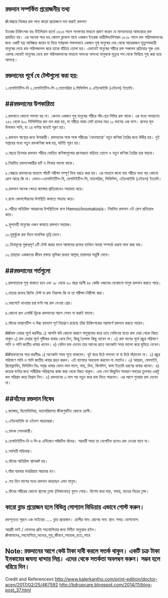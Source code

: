 রক্তদান সম্পর্কিত প্রয়োজনীয় তথ্য
--------------------------------------------
#স্বেচ্ছায় নিজের রক্ত অন্য কারো প্রয়োজনে দান করাই রক্তদান

ইংরেজ চিকিৎসক ডাঃ উইলিয়াম হার্ভে ১৬১৬ সালে গবেষণার মাধ্যমে প্রমাণ করেন যে মানবদেহের আভ্যন্তরে রক্ত প্রবাহিত হয়। এর অনেক পরে ডাঃ জেমস ব্লান্ডেল নামে একজন ইংরেজ ধাত্রীবিদ্যাবিশারদ ১৮১৮ সালে রক্ত পরিসঞ্চালনের জন্য একটি যন্ত্র আবিষ্কার করেন যা দিয়ে সর্বপ্রথম সফলভাবে একজন সুস্থ মানুষের দেহ থেকে আরেকজন মৃত্যুপথযাত্রী মানুষের দেহে রক্ত পরিসঞ্চালন করে তাকে বাঁচিয়ে তোলা হয়।
এভাবেই মানুষের শরীরে রক্ত সঞ্চালন প্রক্রিয়ার শুরু এবং এরপর থেকেই মানুষের দেহে রক্ত পরিসঞ্চালনের মাধ্যমে অসংখ্য অসংখ্য মানুষকে মৃত্যুর পথ থেকে ফিরিয়ে সুস্থ করা হয়ে আসছে।

রক্তদানের পূর্বে যে টেস্টগুলো করা হয়:
-------------------------------------------
১.হেপাটাইটিস-বি
২.হেপাটাইটিস-সি
৩.ম্যালেরিয়া 
৪.সিফিলিস
৫.এইচআইভি (এইডস) ইত্যাদি।

##রক্তদানের উপকারিতা
------------------------
১.রক্তদানে কোনো সমস্যা হয় না। কেননা একজন সুস্থ মানুষের শরীরে পাঁচ-ছয় লিটার রক্ত থাকে। এর মধ্যে সাধারণত ২৫০ থেকে ৪০০ মিলিলিটার রক্ত দান করা হয়, যা শরীরে থাকা মোট রক্তের মাত্র ১০ ভাগের এক ভাগ। রক্তের মূল উপাদান পানি, যা ২৪ ঘণ্টার মধ্যেই পূরণ হয়।

২.রক্তদান স্বাস্থ্যের জন্য উপকারী। রক্তদানের সঙ্গে সঙ্গে শরীরের ‘বোনম্যারো’ নতুন কণিকা তৈরির জন্য উদ্দীপ্ত হয়। দুই সপ্তাহের মধ্যে নতুন রক্তকণিকা জন্ম হয়, ঘাটতি পূরণ হয়।

৩.বছরে তিনবার রক্তদান শরীরে লোহিত কণিকাগুলোর প্রাণবন্ততা বাড়িয়ে তোলে ও নতুন কণিকা তৈরির হার বাড়ায়।

৪.নিয়মিত রক্তদানকারীর হার্ট ও লিভার ভালো থাকে।

৫.স্বেচ্ছায় রক্তদানের মাধ্যমে পাঁচটি পরীক্ষা সম্পূর্ণ বিনা খরচে করা হয়। এর মাধ্যমে জানা যায় শরীরে অন্য বড় কোনো রোগ আছে কি না। যেমন—হেপাটাইটিস-বি, হেপাটাইটিস-সি, ম্যালেরিয়া, সিফিলিস, এইচআইভি (এইডস) ইত্যাদি।

৬.রক্তদান অনেক ক্ষেত্রে ক্যান্সার প্রতিরোধেও সহায়তা করে।

৭.রক্তে কোলস্টেরলের উপস্থিতি কমাতে সাহায্য করে।

৮.শরীরে অতিরিক্ত আয়রনের উপস্থিতিকে বলে Hemochromatosis। নিয়মিত রক্তদান এই রোগ প্রতিরোধ করে।

৯.স্থূলদেহী মানুষের ওজন কমাতে রক্তদান সহায়ক।

১০.মুমূর্ষুকে রক্ত দিলে মানসিক তৃপ্তি মেলে।

১১.বিনামূল্যে গুরুত্বপূর্ণ ৫টি টেস্ট করার ফলে আমাদের রক্তের বর্তমান অবস্থা সম্পর্কে ধারনা লাভ করা যায়।

১২.তাছাড়া একজনের জীবন রক্ষায় ভূমিকা রাখায় আল্লাহ্ তায়ালার সন্তুষ্টি মেলে।



##রক্তদানের শর্তগুলো
----------------------------------------
১.রক্তদাতাকে সুস্থ থাকতে হবে এবং ১৮ থেকে ৬০ বছর বয়সী ৪৫ কেজি ওজনের যেকোনো মানুষ রক্তদান করতে পারে।

২.দাতার রক্তের স্ক্রিনিং টেস্ট বা রক্ত নিরাপদ কি না তা পরীক্ষা-নিরীক্ষা করা।

৩.ভরপেটে খাওয়ার চার ঘণ্টা পর রক্ত দেওয়া শ্রেয়।

৪.কোনো রূপ এনার্জি ড্রিংক রক্তদানের আগে সেবন না করাই ভালো।

৫.যাঁদের ডায়াবেটিস ও উচ্চ রক্তচাপ পূর্ণ নিয়ন্ত্রণে রয়েছে তাঁরা চিকিৎসকের পরামর্শে রক্তদান করতে পারেন।

##রক্ত দেয়ার পূর্বে করনীয়ঃ
১) আপনি যদি কোনো কারণে অসুস্থবোধ করে তবে সেদিনের মতো রক্ত দেয়া থেকে বিরত থাকুন
২) রক্ত দেয়ার পূর্বে পুষ্টিকর খাবার খেয়ে নিন, কিন্তু তৈলাক্ত কিছু খাবেন না।
৩) রক্ত দানের পূর্বে প্রচুর পরিমাণে পানি ও পানি জাতীয় খাবার খাবেন।
৪) যেদিন রক্ত দেবেন তার আগের রাতে অনেকটা সময় ভালো করে ঘুমিয়ে নেবেন।


##রক্তদানের পরে করনীয়ঃ
১) অনেকটা সময় শুয়ে থাকবেন। হুট করে উঠে বসবেন না বা উঠে দাঁড়াবেন না।
২) প্রচুর পরিমাণে পানি ও পানি জাতীয় খাবার গ্রহন করুন। এই ব্যাপারে অবহেলা করবেন না মোটেও।
৩) আয়রন, ফোলাইট, রিবোফ্লাবিন, ভিটামিন বি৬ সমৃদ্ধ খাবার যেমন লাল মাংস, মাছ, ডিম, কিশমিশ, কলা ইত্যাদি ধরণের খাবার খাবেন।
৪) কয়েক ঘণ্টার জন্য শারীরিক পরিশ্রমের কাজ করা থেকে বিরত থাকুন। এবং বেশ কিছুদিন সাধারণ সময়ের তুলনায় একটু কম পরিশ্রম করে বিশ্রাম নিন।
৫) রক্তদানের ৩ মাস পর নতুন করে রক্ত দিতে পারবেন। এর আগে পুনরায় রক্ত দেবেন না।



##যাঁদের রক্তদান নিষেধ
-------------------------------

১.ক্যান্সার, হিমোফিলিয়া, ম্যালেরিয়াসহ জীবাণুঘটিত কোনো রোগী।

২.এইচআইভি বা এইডস আক্রান্তরা।

৩.মাদক সেবনকারী।

৪.হেপাটাইটিস-বি ও সি-র এন্টিজেন পজিটিভ যাঁদের। পরবর্তী সময় তা নেগেটিভ হলেও রক্ত দেওয়া যাবে না।

৫.গর্ভবতী মহিলারা।

৬.যাঁদের অতিরিক্ত শ্বাসকষ্ট হয়।

৭.যাঁরা বারবার ডায়রিয়ায় আক্রান্ত হন।

৮.গত তিন মাসের মধ্যে রক্তদান করেছেন এমন মানুষ।

৯.যাঁদের শরীরের কোনো স্থানের গ্ল্যান্ড (লিম্ফনোড) ফুলে গেছে। বিশেষ করে ঘাড়, গলায়, হাতের নিচের গ্লান্ড।



কারো ব্লাড প্রয়োজন হলে বিভিন্ন সোশ্যাল মিডিয়ায় এভাবে পোস্ট করুন।
------------------------------------------------------------------------------------------------
রক্তশূন্যতা পূরনে এক ভাইয়ের ..... ব্লাড প্রয়োজন।
রোগীর নাম: 
রোগের নাম: 
স্থান: 
সময়:
যোগাযোগ: 

আগ্রহী ভাই / বোনদের প্রতি সহযোগিতার জন্য বিনীত অনুরোধ রইল।
#আমাদের_সহযোগিতা_অন্যের_সুস্থ_জীবনে_সহায়ক_হতে_পারে

Note: রক্তদানের আগে কেউ টাকা দাবী করলে সতর্ক থাকুন। একটি চক্র টাকা ইনকামের জঘন্য ধান্দায় লিপ্ত। এদের থেকে সতর্কতা অবলম্বন করুন। সম্ভব হলে ধরিয়ে দিন।
-----------------------------------------------------------------------------------------------------



Credit and Referencesছ
http://www.kalerkantho.com/print-edition/doctor-acen/2017/02/25/467592
http://bdrupcare.blogspot.com/2014/11/blog-post_37.html



